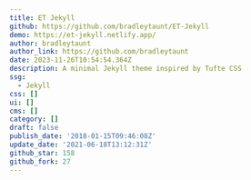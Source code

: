 ```yaml
---
title: ET Jekyll
github: https://github.com/bradleytaunt/ET-Jekyll
demo: https://et-jekyll.netlify.app/
author: bradleytaunt
author_link: https://github.com/bradleytaunt
date: 2023-11-26T10:54:54.364Z
description: A minimal Jekyll theme inspired by Tufte CSS
ssg:
  - Jekyll
css: []
ui: []
cms: []
category: []
draft: false
publish_date: '2018-01-15T09:46:08Z'
update_date: '2021-06-18T13:12:31Z'
github_star: 158
github_fork: 27
---
```

